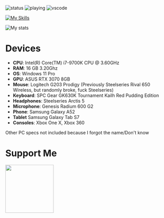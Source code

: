 ![status](https://api.statusbadges.me/badge/status/902233519210782750)
![playing](https://api.statusbadges.me/badge/playing/902233519210782750)
![vscode](https://api.statusbadges.me/badge/vscode/902233519210782750)

[![My Skills](https://skillicons.dev/icons?i=js,html,css,lua,mysql,discord,discordjs,bots,vscode,windows)](https://skillicons.dev)

![My stats](https://github-readme-stats.vercel.app/api?username=shavixinio&show_icons=true&theme=midnight-purple)

# Devices
- **CPU**: Intel(R) Core(TM) i7-9700K CPU @ 3.60GHz
- **RAM**: 16 GB 3.20Ghz
- **OS**: Windows 11 Pro
- **GPU**: ASUS RTX 3070 8GB
- **Mouse**: Logitech G203 Prodigy (Previously Steelseries Rival 650 Wireless, but randomly broke, fuck Steelseries)
- **Keyboard**: SPC Gear GK630K Tournament Kailh Red Pudding Edition
- **Headphones**: Steelseries Arctis 5
- **Microphone**: Genesis Radium 600 G2
- **Phone**: Samsung Galaxy A52
- **Tablet** Samsung Galaxy Tab S7
- **Consoles**: Xbox One X, Xbox 360

Other PC specs not included because I forgot the name/Don't know
# Support Me

<a href="https://www.ko-fi.com/shavix"><img src="https://storage.ko-fi.com/cdn/kofi2.png?v=3" width="150"/></a>
